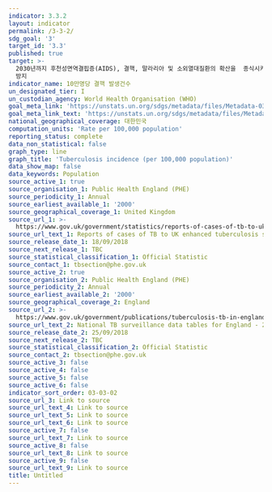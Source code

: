 ```yaml
---
indicator: 3.3.2
layout: indicator
permalink: /3-3-2/
sdg_goal: '3'
target_id: '3.3'
published: true
target: >-
  2030년까지 후천성면역결핍증(AIDS), 결핵, 말라리아 및 소외열대질환의 확산을  종식시키고, 간염, 수인성 질병 및 기타 전염성 질병
  방지
indicator_name: 10만명당 결핵 발생건수
un_designated_tier: I
un_custodian_agency: World Health Organisation (WHO)
goal_meta_link: 'https://unstats.un.org/sdgs/metadata/files/Metadata-03-03-02.pdf'
goal_meta_link_text: 'https://unstats.un.org/sdgs/metadata/files/Metadata-03-03-02.pdf'
national_geographical_coverage: 대한민국
computation_units: 'Rate per 100,000 population'
reporting_status: complete
data_non_statistical: false
graph_type: line
graph_title: 'Tuberculosis incidence (per 100,000 population)'
data_show_map: false
data_keywords: Population
source_active_1: true
source_organisation_1: Public Health England (PHE)
source_periodicity_1: Annual
source_earliest_available_1: '2000'
source_geographical_coverage_1: United Kingdom
source_url_1: >-
  https://www.gov.uk/government/statistics/reports-of-cases-of-tb-to-uk-enhanced-tuberculosis-surveillance-systems
source_url_text_1: Reports of cases of TB to UK enhanced tuberculosis surveillance systems
source_release_date_1: 18/09/2018
source_next_release_1: TBC
source_statistical_classification_1: Official Statistic
source_contact_1: tbsection@phe.gov.uk
source_active_2: true
source_organisation_2: Public Health England (PHE)
source_periodicity_2: Annual
source_earliest_available_2: '2000'
source_geographical_coverage_2: England
source_url_2: >-
  https://www.gov.uk/government/publications/tuberculosis-tb-in-england-surveillance-data
source_url_text_2: National TB surveillance data tables for England - 2000 to 2017
source_release_date_2: 25/09/2018
source_next_release_2: TBC
source_statistical_classification_2: Official Statistic
source_contact_2: tbsection@phe.gov.uk
source_active_3: false
source_active_4: false
source_active_5: false
source_active_6: false
indicator_sort_order: 03-03-02
source_url_3: Link to source
source_url_text_4: Link to source
source_url_text_5: Link to source
source_url_text_6: Link to source
source_active_7: false
source_url_text_7: Link to source
source_active_8: false
source_url_text_8: Link to source
source_active_9: false
source_url_text_9: Link to source
title: Untitled
---
```

